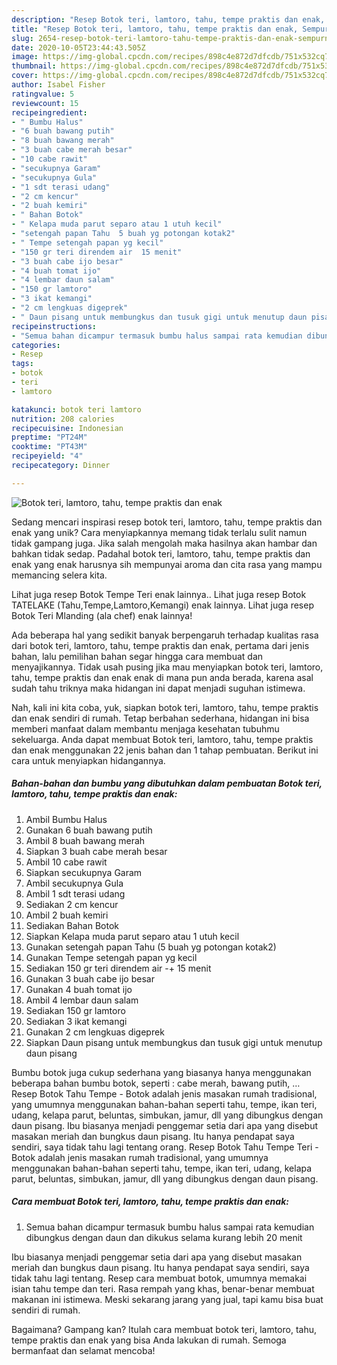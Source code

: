 ```yaml
---
description: "Resep Botok teri, lamtoro, tahu, tempe praktis dan enak, Sempurna"
title: "Resep Botok teri, lamtoro, tahu, tempe praktis dan enak, Sempurna"
slug: 2654-resep-botok-teri-lamtoro-tahu-tempe-praktis-dan-enak-sempurna
date: 2020-10-05T23:44:43.505Z
image: https://img-global.cpcdn.com/recipes/898c4e872d7dfcdb/751x532cq70/botok-teri-lamtoro-tahu-tempe-praktis-dan-enak-foto-resep-utama.jpg
thumbnail: https://img-global.cpcdn.com/recipes/898c4e872d7dfcdb/751x532cq70/botok-teri-lamtoro-tahu-tempe-praktis-dan-enak-foto-resep-utama.jpg
cover: https://img-global.cpcdn.com/recipes/898c4e872d7dfcdb/751x532cq70/botok-teri-lamtoro-tahu-tempe-praktis-dan-enak-foto-resep-utama.jpg
author: Isabel Fisher
ratingvalue: 5
reviewcount: 15
recipeingredient:
- " Bumbu Halus"
- "6 buah bawang putih"
- "8 buah bawang merah"
- "3 buah cabe merah besar"
- "10 cabe rawit"
- "secukupnya Garam"
- "secukupnya Gula"
- "1 sdt terasi udang"
- "2 cm kencur"
- "2 buah kemiri"
- " Bahan Botok"
- " Kelapa muda parut separo atau 1 utuh kecil"
- "setengah papan Tahu  5 buah yg potongan kotak2"
- " Tempe setengah papan yg kecil"
- "150 gr teri direndem air  15 menit"
- "3 buah cabe ijo besar"
- "4 buah tomat ijo"
- "4 lembar daun salam"
- "150 gr lamtoro"
- "3 ikat kemangi"
- "2 cm lengkuas digeprek"
- " Daun pisang untuk membungkus dan tusuk gigi untuk menutup daun pisang"
recipeinstructions:
- "Semua bahan dicampur termasuk bumbu halus sampai rata kemudian dibungkus dengan daun dan dikukus selama kurang lebih 20 menit"
categories:
- Resep
tags:
- botok
- teri
- lamtoro

katakunci: botok teri lamtoro 
nutrition: 208 calories
recipecuisine: Indonesian
preptime: "PT24M"
cooktime: "PT43M"
recipeyield: "4"
recipecategory: Dinner

---
```



![Botok teri, lamtoro, tahu, tempe praktis dan enak](https://img-global.cpcdn.com/recipes/898c4e872d7dfcdb/751x532cq70/botok-teri-lamtoro-tahu-tempe-praktis-dan-enak-foto-resep-utama.jpg)

Sedang mencari inspirasi resep botok teri, lamtoro, tahu, tempe praktis dan enak yang unik? Cara menyiapkannya memang tidak terlalu sulit namun tidak gampang juga. Jika salah mengolah maka hasilnya akan hambar dan bahkan tidak sedap. Padahal botok teri, lamtoro, tahu, tempe praktis dan enak yang enak harusnya sih mempunyai aroma dan cita rasa yang mampu memancing selera kita.

Lihat juga resep Botok Tempe Teri enak lainnya.. Lihat juga resep Botok TATELAKE (Tahu,Tempe,Lamtoro,Kemangi) enak lainnya. Lihat juga resep Botok Teri Mlanding (ala chef) enak lainnya!

Ada beberapa hal yang sedikit banyak berpengaruh terhadap kualitas rasa dari botok teri, lamtoro, tahu, tempe praktis dan enak, pertama dari jenis bahan, lalu pemilihan bahan segar hingga cara membuat dan menyajikannya. Tidak usah pusing jika mau menyiapkan botok teri, lamtoro, tahu, tempe praktis dan enak enak di mana pun anda berada, karena asal sudah tahu triknya maka hidangan ini dapat menjadi suguhan istimewa.


Nah, kali ini kita coba, yuk, siapkan botok teri, lamtoro, tahu, tempe praktis dan enak sendiri di rumah. Tetap berbahan sederhana, hidangan ini bisa memberi manfaat dalam membantu menjaga kesehatan tubuhmu sekeluarga. Anda dapat membuat Botok teri, lamtoro, tahu, tempe praktis dan enak menggunakan 22 jenis bahan dan 1 tahap pembuatan. Berikut ini cara untuk menyiapkan hidangannya.

<!--inarticleads1-->

##### Bahan-bahan dan bumbu yang dibutuhkan dalam pembuatan Botok teri, lamtoro, tahu, tempe praktis dan enak:

1. Ambil  Bumbu Halus
1. Gunakan 6 buah bawang putih
1. Ambil 8 buah bawang merah
1. Siapkan 3 buah cabe merah besar
1. Ambil 10 cabe rawit
1. Siapkan secukupnya Garam
1. Ambil secukupnya Gula
1. Ambil 1 sdt terasi udang
1. Sediakan 2 cm kencur
1. Ambil 2 buah kemiri
1. Sediakan  Bahan Botok
1. Siapkan  Kelapa muda parut separo atau 1 utuh kecil
1. Gunakan setengah papan Tahu  (5 buah yg potongan kotak2)
1. Gunakan  Tempe setengah papan yg kecil
1. Sediakan 150 gr teri direndem air -+ 15 menit
1. Gunakan 3 buah cabe ijo besar
1. Gunakan 4 buah tomat ijo
1. Ambil 4 lembar daun salam
1. Sediakan 150 gr lamtoro
1. Sediakan 3 ikat kemangi
1. Gunakan 2 cm lengkuas digeprek
1. Siapkan  Daun pisang untuk membungkus dan tusuk gigi untuk menutup daun pisang


Bumbu botok juga cukup sederhana yang biasanya hanya menggunakan beberapa bahan bumbu botok, seperti : cabe merah, bawang putih, … Resep Botok Tahu Tempe - Botok adalah jenis masakan rumah tradisional, yang umumnya menggunakan bahan-bahan seperti tahu, tempe, ikan teri, udang, kelapa parut, beluntas, simbukan, jamur, dll yang dibungkus dengan daun pisang. Ibu biasanya menjadi penggemar setia dari apa yang disebut masakan meriah dan bungkus daun pisang. Itu hanya pendapat saya sendiri, saya tidak tahu lagi tentang orang. Resep Botok Tahu Tempe Teri - Botok adalah jenis masakan rumah tradisional, yang umumnya menggunakan bahan-bahan seperti tahu, tempe, ikan teri, udang, kelapa parut, beluntas, simbukan, jamur, dll yang dibungkus dengan daun pisang. 

<!--inarticleads2-->

##### Cara membuat Botok teri, lamtoro, tahu, tempe praktis dan enak:

1. Semua bahan dicampur termasuk bumbu halus sampai rata kemudian dibungkus dengan daun dan dikukus selama kurang lebih 20 menit


Ibu biasanya menjadi penggemar setia dari apa yang disebut masakan meriah dan bungkus daun pisang. Itu hanya pendapat saya sendiri, saya tidak tahu lagi tentang. Resep cara membuat botok, umumnya memakai isian tahu tempe dan teri. Rasa rempah yang khas, benar-benar membuat makanan ini istimewa. Meski sekarang jarang yang jual, tapi kamu bisa buat sendiri di rumah. 

Bagaimana? Gampang kan? Itulah cara membuat botok teri, lamtoro, tahu, tempe praktis dan enak yang bisa Anda lakukan di rumah. Semoga bermanfaat dan selamat mencoba!
